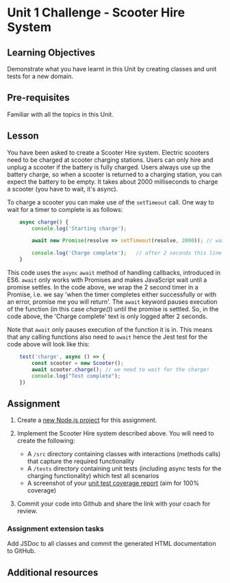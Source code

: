 # Unit 1 Challenge - Scooter Hire System

## Learning Objectives
Demonstrate what you have learnt in this Unit by creating classes and unit tests for a new domain. 

## Pre-requisites
Familiar with all the topics in this Unit.

## Lesson
You have been asked to create a Scooter Hire system. Electric scooters need to be charged at scooter charging stations. Users can only hire and unplug a scooter if the battery is fully charged. Users always use up the battery charge, so when a scooter is returned to a charging station, you can expect the battery to be empty. It takes about 2000 milliseconds to charge a scooter (you have to wait, it's async).

To charge a scooter you can make use of the `setTimeout` call. One way to wait for a timer to complete is as follows:
```js
    async charge() {
        console.log('Starting charge'); 

        await new Promise(resolve => setTimeout(resolve, 2000)); // wait 2 seconds

        console.log('Charge complete');   // after 2 seconds this line will print
    }
```

This code uses the `async` `await` method of handling callbacks, introduced in ES6. `await` only works with Promises and makes JavaScript wait until a promise settles. In the code above, we wrap the 2 second timer in a Promise, i.e. we say 'when the timer completes either successfully or with an error, promise me you will return'. The `await` keyword pauses execution of the function (in this case *charge()*) until the promise is settled. So, in the code above, the 'Charge complete' text is only logged after 2 seconds.

Note that `await` only pauses execution of the function it is in. This means that any calling functions also need to `await` hence the Jest test for the code above will look like this:
```js
    test('charge', async () => {
        const scooter = new Scooter();
        await scooter.charge(); // we need to wait for the charge!
        console.log("Test complete");
    })
```

## Assignment
  1. Create a [new Node.js project](/curriculum/Bootcamp/FAQ#createNewProject) for this assignment.

  1. Implement the Scooter Hire system described above. You will need to create the following:

      * A `/src` directory containing classes with interactions (methods calls) that capture the required functionality
      * A `/tests` directory containing unit tests (including async tests for the charging functionality) which test all scenarios
      * A screenshot of your [unit test coverage report](/curriculum/Bootcamp/FAQ#generateCoverage) (aim for 100% coverage)

  1. Commit your code into Github and share the link with your coach for review.

### Assignment extension tasks
Add JSDoc to all classes and commit the generated HTML documentation to GitHub.

## Additional resources
